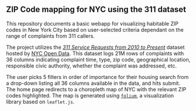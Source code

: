## ZIP Code mapping for NYC using the 311 dataset

This repository documents a basic webapp for visualizing habitable ZIP codes in New York City based on user-selected criteria dependant on the range of complaints from 311 callers. 

The project utilizes the [*311 Service Requests from 2010 to Present*](https://nycopendata.socrata.com/Social-Services/311-Service-Requests-from-2010-to-Present/erm2-nwe9/) dataset hosted by [NYC Open Data](https://opendata.cityofnewyork.us/). This dataset logs 21M rows of complaints with 36 columns indicating complaint time, type, zip code, geographical location, responsible civic authority, whether the complaint was addressed, etc. 

The user picks 5 filters in order of importance for their housing search from a drop-down listing all 36 columns available in the data, and hits submit. The home page redirects to a choropleth map of NYC with the relevant ZIP codes highlighted. The map is generated using [```folium```](https://python-visualization.github.io/folium/), a visualization library based on ```leaflet.js```. 

